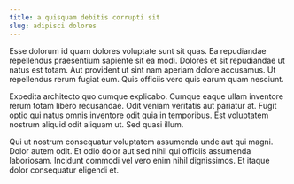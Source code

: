 ```yaml
---
title: a quisquam debitis corrupti sit
slug: adipisci dolores
---
```


Esse dolorum id quam dolores voluptate sunt sit quas. Ea repudiandae repellendus praesentium sapiente sit ea modi. Dolores et sit repudiandae ut natus est totam. Aut provident ut sint nam aperiam dolore accusamus. Ut repellendus rerum fugiat eum. Quis officiis vero quis earum quam nesciunt.

Expedita architecto quo cumque explicabo. Cumque eaque ullam inventore rerum totam libero recusandae. Odit veniam veritatis aut pariatur at. Fugit optio qui natus omnis inventore odit quia in temporibus. Est voluptatem nostrum aliquid odit aliquam ut. Sed quasi illum.

Qui ut nostrum consequatur voluptatem assumenda unde aut qui magni. Dolor autem odit. Et odio dolor aut sed nihil qui officiis assumenda laboriosam. Incidunt commodi vel vero enim nihil dignissimos. Et itaque dolor consequatur eligendi et.
